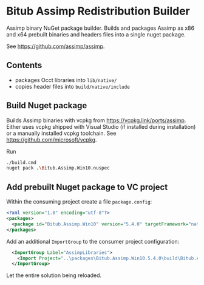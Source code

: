 # Bitub Assimp Redistribution Builder

Assimp binary NuGet package builder. Builds and packages Assimp as x86 and x64 prebuilt binaries
and headers files into a single nuget package.

See https://github.com/assimp/assimp.

## Contents

- packages Occt libraries into `lib/native/`
- copies header files into `build/native/include`

## Build Nuget package

Builds Assimp binaries with vcpkg from https://vcpkg.link/ports/assimp. Either uses vcpkg shipped with Visual Studio (if installed during installation) or a manually installed vcpkg toolchain. See https://github.com/microsoft/vcpkg.

Run
```bash
./build.cmd
nuget pack .\Bitub.Assimp.Win10.nuspec 
```

## Add prebuilt Nuget package to VC project

Within the consuming project create a file `package.config`:
```xml
<?xml version="1.0" encoding="utf-8"?>
<packages>
  <package id="Bitub.Assimp.Win10" version="5.4.0" targetFramework="native" />
</packages>
```

Add an additional `ImportGroup` to the consumer project configuration:
```xml 
  <ImportGroup Label="AssimpLibraries">
    <Import Project="..\packages\Bitub.Assimp.Win10.5.4.0\build\Bitub.Assimp.Win10.targets" />
  </ImportGroup>
```

Let the entire solution being reloaded.